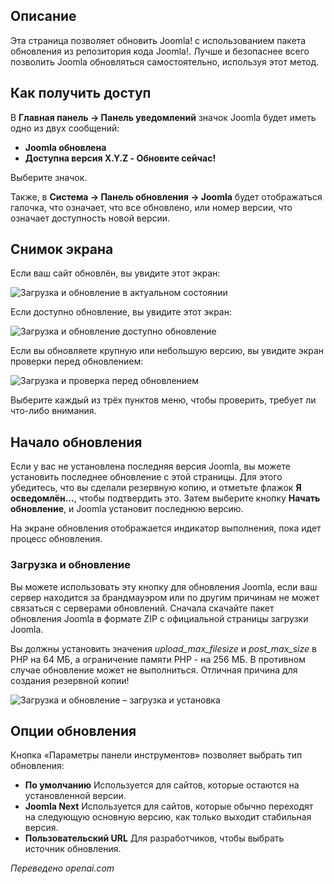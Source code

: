 <!-- Filename: Help4.x:Joomla_Update / Display title: Обновление Joomla  -->

## Описание

Эта страница позволяет обновить Joomla! с использованием пакета обновления из репозитория кода Joomla!. Лучше и безопаснее всего позволить Joomla обновляться самостоятельно, используя этот метод.

## Как получить доступ

В **Главная панель → Панель уведомлений** значок Joomla будет иметь одно из двух сообщений:
- **Joomla обновлена**
- **Доступна версия X.Y.Z - Обновите сейчас!**

Выберите значок.

Также, в **Система → Панель обновления → Joomla** будет отображаться галочка, что означает, что все обновлено, или номер версии, что означает доступность новой версии.

## Снимок экрана

Если ваш сайт обновлён, вы увидите этот экран:

![Загрузка и обновление в актуальном состоянии](../../../en/images/joomla-update/upload-update-up-to-date.png)

Если доступно обновление, вы увидите этот экран:

![Загрузка и обновление доступно обновление](../../../en/images/joomla-update/upload-update-available.png)

Если вы обновляете крупную или небольшую версию, вы увидите экран проверки перед обновлением:

![Загрузка и проверка перед обновлением](../../../en/images/joomla-update/upload-update-pre-update-check.png)

Выберите каждый из трёх пунктов меню, чтобы проверить, требует ли что-либо внимания.

## Начало обновления

Если у вас не установлена последняя версия Joomla, вы можете установить
последнее обновление с этой страницы. Для этого убедитесь, что вы сделали резервную копию,
и отметьте флажок **Я осведомлён...**, чтобы подтвердить это. Затем
выберите кнопку **Начать обновление**, и Joomla установит последнюю версию.

На экране обновления отображается индикатор выполнения, пока идет процесс обновления.

### Загрузка и обновление

Вы можете использовать эту кнопку для обновления Joomla, если ваш сервер
находится за брандмауэром или по другим причинам не может связаться с серверами обновлений. Сначала
скачайте пакет обновления Joomla в формате ZIP с официальной
страницы загрузки Joomla.

Вы должны установить значения *upload_max_filesize* и *post_max_size* в PHP на 64 МБ,
а ограничение памяти PHP - на 256 МБ. В противном случае обновление может не выполниться. Отличная причина для создания резервной копии!

![Загрузка и обновление – загрузка и установка](../../../en/images/joomla-update/upload-update-upload-install.png)

## Опции обновления

Кнопка «Параметры панели инструментов» позволяет выбрать тип обновления:

- **По умолчанию** Используется для сайтов, которые остаются на установленной версии.
- **Joomla Next** Используется для сайтов, которые обычно переходят на следующую 
  основную версию, как только выходит стабильная версия.
- **Пользовательский URL** Для разработчиков, чтобы выбрать источник обновления.

*Переведено openai.com*

